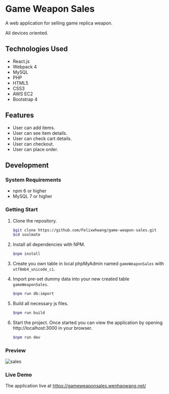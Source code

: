 # Game Weapon Sales
A web application for selling game replica weapon.

All devices oriented.

## Technologies Used
- React.js
- Webpack 4
- MySQL
- PHP
- HTML5
- CSS3
- AWS EC2
- Bootstrap 4

## Features
- User can add items.
- User can see item details.
- User can check cart details.
- User can checkout.
- User can place order.

## Development
### System Requirements
- npm 6 or higher
- MySQL 7 or higher

### Getting Start
1. Clone the repository.

    ```bash
    $git clone https://github.com/Felixwhwang/game-weapon-sales.git
    $cd soulmate
    ```
2. Install all dependencies with NPM.

    ```bash
    $npm install
    ```

3. Create you own table in local phpMyAdmin named `gameWeaponSales` with `utf8mb4_unicode_ci`.

4. Import pre-set dummy data into your new created table `gameWeaponSales`.

    ```bash
    $npm run db:import
    ```

5. Build all necessary js files.

    ```bash
    $npm run build
    ```

6. Start the project. Once started you can view the application by opening http://localhost:3000 in your browser.

    ```bash
    $npm run dev
    ```

### Preview
![sales](https://user-images.githubusercontent.com/31264160/71121098-ad738080-21d5-11ea-8af5-85cb9d2178c4.gif)

### Live Demo
The application live at https://gameweaponsales.wenhaowang.net/
